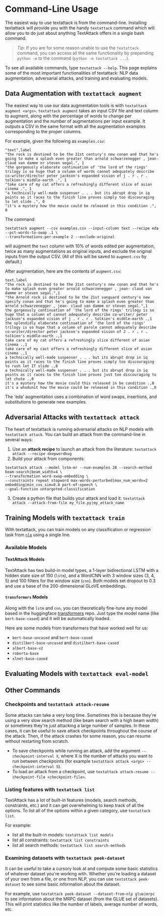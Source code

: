 Command-Line Usage
=======================================

The easiest way to use textattack is from the command-line. Installing textattack
will provide you with the handy `textattack` command which will allow you to do
just about anything TextAttack offers in a single bash command.

> *Tip*: If you are for some reason unable to use the `textattack` command, you
> can access all the same functionality by prepending `python -m` to the command
> (`python -m textattack ...`).

To see all available commands, type `textattack --help`. This page explains
some of the most important functionalities of textattack: NLP data augmentation,
adversarial attacks, and training and evaluating models.

## Data Augmentation with `textattack augment`

The easiest way to use our data augmentation tools is with `textattack augment <args>`. `textattack augment`
takes an input CSV file and text column to augment, along with the percentage of words to change per augmentation
and the number of augmentations per input example. It outputs a CSV in the same format with all the augmentation
examples corresponding to the proper columns.

For example, given the following as `examples.csv`:

```
"text",label
"the rock is destined to be the 21st century's new conan and that he's going to make a splash even greater than arnold schwarzenegger , jean- claud van damme or steven segal.", 1
"the gorgeously elaborate continuation of 'the lord of the rings' trilogy is so huge that a column of words cannot adequately describe co-writer/director peter jackson's expanded vision of j . r . r . tolkien's middle-earth .", 1
"take care of my cat offers a refreshingly different slice of asian cinema .", 1
"a technically well-made suspenser . . . but its abrupt drop in iq points as it races to the finish line proves simply too discouraging to let slide .", 0
"it's a mystery how the movie could be released in this condition .", 0
```

The command: 
```
textattack augment --csv examples.csv --input-column text --recipe eda --pct-words-to-swap .1 \
--transformations-per-example 2 --exclude-original
``` 
will augment the `text` column with 10% of words edited per augmentation, twice as many augmentations as original inputs, and exclude the original inputs from the
output CSV. (All of this will be saved to `augment.csv` by default.)

After augmentation, here are the contents of `augment.csv`:
```
text,label
"the rock is destined to be the 21st century's new conan and that he's to make splash even greater arnold schwarzenegger , jean- claud van damme or steven segal.",1
"the Arnold rock is destined to be the 21st vanguard century's new specify conan and that he's going to make a splash even greater than arnold schwarzenegger , jean- claud van damme or steven segal.",1
the gorgeously continuation of 'the lord of the rings' trilogy is so huge that a column of cannot adequately describe co-writer/ peter jackson's expanded vision of j . r . r . tolkien's middle-earth .,1
the splendidly elaborate continuation of 'the lord of the rings' trilogy is so huge that a column of parole cannot adequately describe co-writer/director peter jackson's expanded vision of J . r . r . tolkien's middle-earth .,1
take care of my cat offers a refreshingly slice different of asian cinema .,1
take care of my cast offers a refreshingly different slice of asian cinema .,1
a technically well-made suspenser . . . but its abrupt drop in iq points as it races to the finish line proves simply too discouraging to rush let IT slide .,0 
a technically well-made suspenser . . . but its abrupt drop in iq points as it races to the finish line proves just too discouraging to let chute .,0 
it's a mystery how the movie could this released in be condition .,0
it's a whodunit how the movie could be released in this condition .,0
```

The 'eda' augmentation uses a combination of word swaps, insertions, and substitutions to generate new examples.

## Adversarial Attacks with `textattack attack`

The heart of textattack is running adversarial attacks on NLP models with 
`textattack attack`. You can build an attack from the command-line in several ways:
1. Use an **attack recipe** to launch an attack from the literature: `textattack attack --recipe deepwordbug`
2. Build your attack from components: 
```
textattack attack --model lstm-mr --num-examples 20 --search-method beam-search|beam_width=4 \
--transformation word-swap-embedding \
--constraints repeat stopword max-words-perturbed|max_num_words=2 embedding|min_cos_sim=0.8 part-of-speech \
--goal-function untargeted-classification
```
3. Create a python file that builds your attack and load it: `textattack attack --attack-from-file my_file.py|my_attack_name`

## Training Models with `textattack train`

With textattack, you can train models on any classification or regression task
from [`nlp`](https://github.com/huggingface/nlp/) using a single line.

### Available Models
#### TextAttack Models
TextAttack has two build-in model types, a 1-layer bidirectional LSTM with a hidden
state size of 150 (`lstm`), and a WordCNN with 3 window sizes
(3, 4, 5) and 100 filters for the window size (`cnn`). Both models set dropout
to 0.3 and use a base of the 200-dimensional GLoVE embeddings.

#### `transformers` Models
Along with the `lstm` and `cnn`, you can theoretically fine-tune any model based
in the huggingface [transformers](https://github.com/huggingface/transformers/)
repo. Just type the model name (like `bert-base-cased`) and it will be automatically 
loaded.

Here are some models from transformers that have worked well for us:
- `bert-base-uncased` and `bert-base-cased`
- `distilbert-base-uncased` and `distilbert-base-cased`
- `albert-base-v2` 
- `roberta-base` 
- `xlnet-base-cased`

## Evaluating Models with `textattack eval-model`


## Other Commands

### Checkpoints and `textattack attack-resume`

Some attacks can take a very long time. Sometimes this is because they're using
a very slow search method (like beam search with a high beam width) or sometimes
they're just attacking a large number of samples. In these cases, it can be 
useful to save attack checkpoints throughout the course of the attack. Then,
if the attack crashes for some reason, you can resume without restarting from
scratch.

- To save checkpoints while running an attack, add the argument `--checkpoint-interval X`,
where X is the number of attacks you want to run between checkpoints (for example `textattack attack <args> --checkpoint-interval 5`).
- To load an attack from a checkpoint, use `textattack attack-resume --checkpoint-file <checkpoint-file>`.

### Listing features with `textattack list`

TextAttack has a lot of built-in features (models, search methods, constraints, etc.)
and it can get overwhelming to keep track of all the options. To list all of the
options within a given category, use `textattack list`.

For example:
- list all the built-in models: `textattack list models`
- list all constraints: `textattack list constraints`
- list all search methods: `textattack list search-methods`

### Examining datasets with `textattack peek-dataset`
It can be useful to take a cursory look at and compute some basic statistics of
whatever dataset you're working with. Whether you're loading a dataset of your
own from a file, or one from NLP, you can use `textattack peek-dataset` to 
see some basic information about the dataset.

For example, use `textattack peek-dataset --dataset-from-nlp glue|mrpc` to see
information about the MRPC dataset (from the GLUE set of datasets). This will
print statistics like the number of labels, average number of words, etc.
